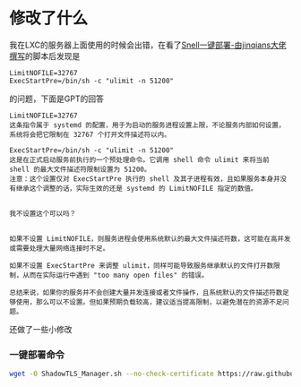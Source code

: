 # 修改了什么

我在LXC的服务器上面使用的时候会出错，在看了[Snell一键部署-由jinqians大佬撰写](https://github.com/jinqians/snell.sh)的脚本后发现是
```
LimitNOFILE=32767
ExecStartPre=/bin/sh -c "ulimit -n 51200"
```

的问题，下面是GPT的回答

```
LimitNOFILE=32767
这条指令属于 systemd 的配置，用于为启动的服务进程设置上限，不论服务内部如何设置，系统将会把它限制在 32767 个打开文件描述符以内。

ExecStartPre=/bin/sh -c "ulimit -n 51200"
这是在正式启动服务前执行的一个预处理命令。它调用 shell 命令 ulimit 来将当前 shell 的最大文件描述符限制设置为 51200。
注意：这个设置仅对 ExecStartPre 执行的 shell 及其子进程有效，且如果服务本身并没有继承这个调整的话，实际生效的还是 systemd 的 LimitNOFILE 指定的数值。


我不设置这个可以吗？


如果不设置 LimitNOFILE，则服务进程会使用系统默认的最大文件描述符数，这可能在高并发或需要处理大量网络连接时不足。

如果不设置 ExecStartPre 来调整 ulimit，同样可能导致服务继承默认的文件打开数限制，从而在实际运行中遇到 "too many open files" 的错误。

总结来说，如果你的服务并不会创建大量并发连接或者文件操作，且系统默认的文件描述符数足够使用，那么可以不设置。但如果预期负载较高，建议适当提高限制，以避免潜在的资源不足问题。
```

还做了一些小修改



### 一键部署命令
```bash
wget -O ShadowTLS_Manager.sh --no-check-certificate https://raw.githubusercontent.com/tunecc/ShadowTLS-Manager/refs/heads/main/ShadowTLS_Manager.sh && chmod +x ShadowTLS_Manager.sh && ./ShadowTLS_Manager.sh
```
